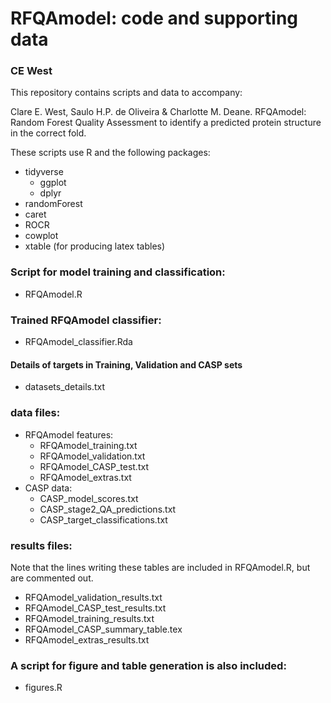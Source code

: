 # RFQAmodel: code and supporting data
### CE West

This repository contains scripts and data to accompany:

Clare E. West, Saulo H.P. de Oliveira & Charlotte M. Deane. RFQAmodel: Random Forest Quality Assessment to identify a predicted protein structure in the correct fold.

These scripts use R and the following packages:
- tidyverse 
  - ggplot
  - dplyr
- randomForest
- caret
- ROCR
- cowplot
- xtable (for producing latex tables)

### Script for model training and classification:
- RFQAmodel.R

### Trained RFQAmodel classifier:
- RFQAmodel_classifier.Rda

#### Details of targets in Training, Validation and CASP sets
- datasets_details.txt

### data files:
- RFQAmodel features:
  - RFQAmodel_training.txt
  - RFQAmodel_validation.txt
  - RFQAmodel_CASP_test.txt
  - RFQAmodel_extras.txt
- CASP data:
  - CASP_model_scores.txt
  - CASP_stage2_QA_predictions.txt
  - CASP_target_classifications.txt
 
### results files:
Note that the lines writing these tables are included in RFQAmodel.R, but are commented out. 
- RFQAmodel_validation_results.txt
- RFQAmodel_CASP_test_results.txt
- RFQAmodel_training_results.txt
- RFQAmodel_CASP_summary_table.tex
- RFQAmodel_extras_results.txt

### A script for figure and table generation is also included:
- figures.R





